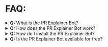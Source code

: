 # FAQ:

<details>
  <summary>
    <b>Q:</b> What is the PR Explainer Bot?
  </summary>
  <p class="pl-3">
    <b>A:</b> The PR Explainer Bot is a GitHub bot that automatically analyzes pull requests when they are
    created, providing a comprehensive explanation of the changes made. Its intelligent language understanding
    delivers high-quality insights and change summaries to streamline the code review process.
  </p>
</details>
<details>
  <summary>
    <b>Q:</b> How does the PR Explainer Bot work?
  </summary>
  <p class="pl-3">
    <b>A:</b> The PR Explainer Bot uses the OpenAI API to analyze pull requests. The bot is able to understand
    the code and the changes
    made, and it can generate high-quality explanations and summaries.
  </p>
</details>
<!-- <hr /> -->
<details>
  <summary>
    <b>Q:</b> How do I install the PR Explainer Bot?
  </summary>
  <p class="pl-3">
    <b>A:</b> Follow these step-by-step instructions:
  <ol class="list-decimal pl-8">
    <li>
      Go to the GitHub Marketplace and search for 'PR Explainer Bot'.
    </li>
    <li>
      Click on the bot and select 'Set up a plan'.
    </li>
    <li>
      Choose the desired plan (free or paid) and click on 'Install it'.
    </li>
    <li>
      Grant the bot permission to access your repositories.
    </li>
  </ol>
  </p>
</details>
<details>
  <summary>
    <b>Q:</b> Is the PR Explainer Bot available for free?
  </summary>
  <p class="pl-3">
    <b>A:</b> Yes, the PR Explainer Bot offers a free plan that uses <code
      class="p-[2px] rounded bg-red-100 text-black">GPT-3.5-turbo</code> to analyze your pull requests. It
    provides high-quality explanations and change summaries. A premium plan with <code
      class="p-[2px] rounded bg-red-100 text-black">GPT-4</code> is coming soon, offering
    more advanced and in-depth analysis.
  </p>
</details>